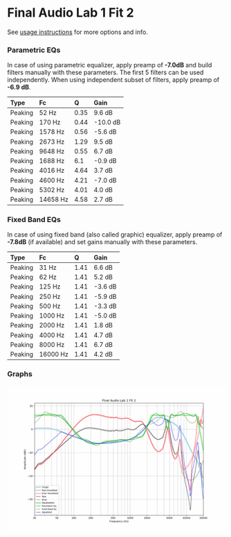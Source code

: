 # Final Audio Lab 1 Fit 2
See [usage instructions](https://github.com/jaakkopasanen/AutoEq#usage) for more options and info.

### Parametric EQs
In case of using parametric equalizer, apply preamp of **-7.0dB** and build filters manually
with these parameters. The first 5 filters can be used independently.
When using independent subset of filters, apply preamp of **-6.9 dB**.

| Type    | Fc       |    Q | Gain     |
|:--------|:---------|:-----|:---------|
| Peaking | 52 Hz    | 0.35 | 9.6 dB   |
| Peaking | 170 Hz   | 0.44 | -10.0 dB |
| Peaking | 1578 Hz  | 0.56 | -5.6 dB  |
| Peaking | 2673 Hz  | 1.29 | 9.5 dB   |
| Peaking | 9648 Hz  | 0.55 | 6.7 dB   |
| Peaking | 1688 Hz  | 6.1  | -0.9 dB  |
| Peaking | 4016 Hz  | 4.64 | 3.7 dB   |
| Peaking | 4600 Hz  | 4.21 | -7.0 dB  |
| Peaking | 5302 Hz  | 4.01 | 4.0 dB   |
| Peaking | 14658 Hz | 4.58 | 2.7 dB   |

### Fixed Band EQs
In case of using fixed band (also called graphic) equalizer, apply preamp of **-7.8dB**
(if available) and set gains manually with these parameters.

| Type    | Fc       |    Q | Gain    |
|:--------|:---------|:-----|:--------|
| Peaking | 31 Hz    | 1.41 | 6.6 dB  |
| Peaking | 62 Hz    | 1.41 | 5.2 dB  |
| Peaking | 125 Hz   | 1.41 | -3.6 dB |
| Peaking | 250 Hz   | 1.41 | -5.9 dB |
| Peaking | 500 Hz   | 1.41 | -3.3 dB |
| Peaking | 1000 Hz  | 1.41 | -5.0 dB |
| Peaking | 2000 Hz  | 1.41 | 1.8 dB  |
| Peaking | 4000 Hz  | 1.41 | 4.7 dB  |
| Peaking | 8000 Hz  | 1.41 | 6.7 dB  |
| Peaking | 16000 Hz | 1.41 | 4.2 dB  |

### Graphs
![](./Final%20Audio%20Lab%201%20Fit%202.png)